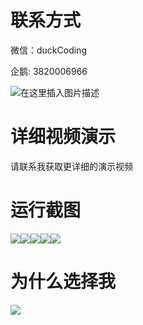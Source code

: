 # 联系方式

微信：duckCoding

企鹅: 3820006966

![在这里插入图片描述](http://upload.cxycsx.vip/91ab4bcb4f2c4c6db86365bb6d6e9c62.jpeg)

# 详细视频演示

请联系我获取更详细的演示视频

# 运行截图

![](http://www.bysj52.com/uploadfile/ueditor/image/202306/%E6%AF%95%E8%AE%BEssm109%E5%9F%BA%E4%BA%8Ejsp%E7%9A%84%E7%BD%91%E4%B8%8A%E6%89%8B%E6%9C%BA%E5%95%86%E5%9F%8E%E6%AF%95%E4%B8%9A%E8%AE%BE%E8%AE%A1/5.png)![](http://www.bysj52.com/uploadfile/ueditor/image/202306/%E6%AF%95%E8%AE%BEssm109%E5%9F%BA%E4%BA%8Ejsp%E7%9A%84%E7%BD%91%E4%B8%8A%E6%89%8B%E6%9C%BA%E5%95%86%E5%9F%8E%E6%AF%95%E4%B8%9A%E8%AE%BE%E8%AE%A1/2.png)![](http://www.bysj52.com/uploadfile/ueditor/image/202306/%E6%AF%95%E8%AE%BEssm109%E5%9F%BA%E4%BA%8Ejsp%E7%9A%84%E7%BD%91%E4%B8%8A%E6%89%8B%E6%9C%BA%E5%95%86%E5%9F%8E%E6%AF%95%E4%B8%9A%E8%AE%BE%E8%AE%A1/4.png)![](http://www.bysj52.com/uploadfile/ueditor/image/202306/%E6%AF%95%E8%AE%BEssm109%E5%9F%BA%E4%BA%8Ejsp%E7%9A%84%E7%BD%91%E4%B8%8A%E6%89%8B%E6%9C%BA%E5%95%86%E5%9F%8E%E6%AF%95%E4%B8%9A%E8%AE%BE%E8%AE%A1/3.png)![](http://www.bysj52.com/uploadfile/ueditor/image/202306/%E6%AF%95%E8%AE%BEssm109%E5%9F%BA%E4%BA%8Ejsp%E7%9A%84%E7%BD%91%E4%B8%8A%E6%89%8B%E6%9C%BA%E5%95%86%E5%9F%8E%E6%AF%95%E4%B8%9A%E8%AE%BE%E8%AE%A1/1.png)

# 为什么选择我

![](http://upload.cxycsx.vip/%E7%A8%8B%E5%BA%8F%E8%AE%BE%E8%AE%A1.png)

